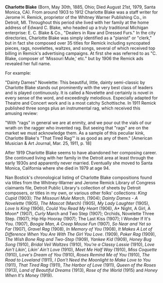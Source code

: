 

**Charlotte Blake** (Born, May 30th, 1885, Ohio; Died August 21st, 1979, Santa Monica, CA). From around 1903 to 1912 Charlotte Blake was a staff writer for Jerome H. Remick, proprietor of the Whitney Warner Publishing Co., in Detroit, MI. Throughout this period she lived with her family at the home address of Edward C. Blake, who headed up a truly traditional Michigan enterprise: E. C. Blake & Co., "Dealers in Raw and Dressed Furs." In the city directories, Charlotte Blake was simply identified as a "pianist" or "clerk," but in fact she composed over 35 titles for Remick including syncopated pieces, rags, novelettes, waltzes, and songs, several of which received top billing in Remick's advertising campaigns. At first she was referred to as "C. Blake, composer of 'Missouri Mule,' etc." but by 1906 the Remick ads revealed her full name. 

For example: 

"Dainty Dames" Novelette: This beautiful, little, dainty semi-classic by Charlotte Blake stands out prominently with the very best class of leaders and is played continuously. It is called a Novelette and certainly is novel in every sense of the word, and exceedingly melodious. Especially adapted for Theatre and Concert work and is a most catchy Schottische. In 1911 Remick published three songs plus an instrumental rag, which received this amusing review: 

"With "rags" in general we are at enmity, and we pour out the vials of
our wrath on the ragger who invented rag. But seeing that "rags" are on
the market we must acknowledge them. As a sample of this peculiar kink,
Charlotte Blake's "That Tired Rag'" is as good as any of them."
[American Musician & Art Journal, Mar. 25, 1911, p. 18] 

After 1919 Charlotte Blake seems to have abandoned her composing career. 
She continued living with her family in the Detroit area at least through the early 1930s and apparently never married. Eventually she moved to Santa Monica, California where she died in 1979 at age 94.

Nan Bostick's chronological listing of Charlotte Blake compositions found via titles from the Whitney-Warner and Jerome Remick Library of Congress claimants file, Detroit Public Library's collection of sheets by Detroit composers, or titles in my own, or various other folks' collections: *King Cupid* (1903); *The Missouri Mule March*, (1904); *Dainty Dames - A Novelette* (1905), *The Mascot* (March) (1905), *My Lady Laughter* (1905), *Love Is King* (1906), *Could You Read My Heart* (1906), A* Night, A Girl, A Moon* (1907), *Curly* March and Two Step (1907); Orchids, Novelette Three Step. (1907); Hip Hip Hooray (1907); The Last Kiss (1907); I Wonder If It's You. (1907), *Boogie Man, A Creep Mouse Fun* (1907), *So Near and Yet so Far* (1907), *Gravel Rag* (1908), *In Memory of You* (1908), *It Makes A Lot of Difference When You Are With The Girl You Love*. (1909), *Poker Rag* (1909), *The Wish Bone Rag and Two-Step* (1909), *Yankee Kid* (1909), *Honey Bug Song* (1910), *Bridal Veil Waltzes* (1910), *You're a Classy Lassie* (1910), *Love Ain't Likin', Likin' Ain't Love* (1910), *Meet Me Half Way* (1910), *Miss Coquette* (1910), L*ove's Dream of You* (1910), *Roses Remind Me of You* (1910), *The Road to Loveland* (1911), *I Don't Need the Moonlight to Make Love to You* (1911), *That Tired Rag* (1911), *The Harbor of Love* (1911), *Queen of the Roses* (1913), *Land of Beautiful Dreams* (1913), *Rose of the World* (1915) and *Honey When It's Money* (1919).

